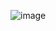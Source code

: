 
![image](https://user-images.githubusercontent.com/3199051/223705275-81a19911-79ee-4de0-b72e-a99dc3ed7ff7.png)
